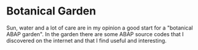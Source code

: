 # Botanical Garden
Sun, water and a lot of care are in my opinion a good start for a "botanical ABAP garden". In the garden there are some ABAP source codes that I discovered on the internet and that I find useful and interesting.
